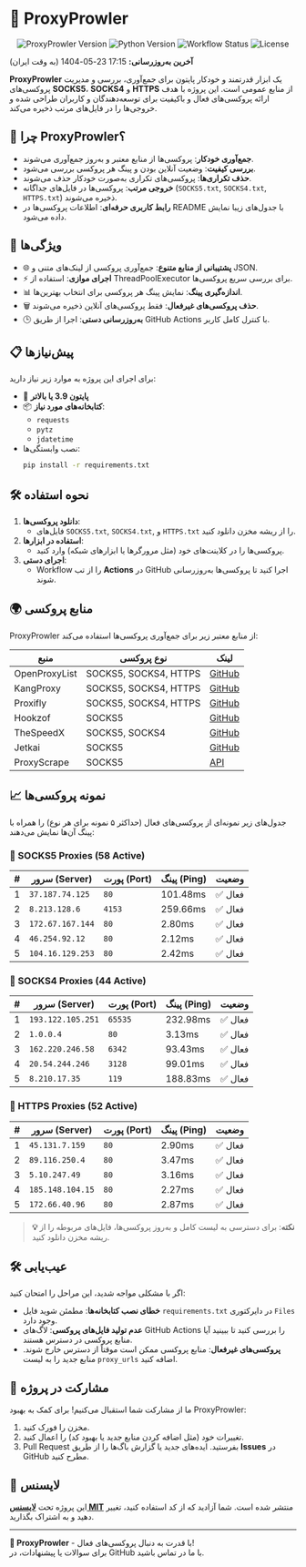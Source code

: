 # 🦁 ProxyProwler

<div align="center">
  <img src="https://img.shields.io/badge/ProxyProwler-v1.0-blueviolet?style=for-the-badge&logo=python" alt="ProxyProwler Version">
  <img src="https://img.shields.io/badge/Python-3.9%2B-blue?style=flat-square&logo=python" alt="Python Version">
  <img src="https://img.shields.io/github/workflow/status/YOUR_GITHUB_USERNAME/YOUR_REPO_NAME/ProxyProwler?label=Workflow&style=flat-square" alt="Workflow Status">
  <img src="https://img.shields.io/github/license/YOUR_GITHUB_USERNAME/YOUR_REPO_NAME?label=License&style=flat-square" alt="License">
</div>

**آخرین به‌روزرسانی:** 17:15 23-05-1404 (به وقت ایران)

**ProxyProwler** یک ابزار قدرتمند و خودکار پایتون برای جمع‌آوری، بررسی و مدیریت پروکسی‌های **SOCKS5**، **SOCKS4** و **HTTPS** از منابع عمومی است. این پروژه با هدف ارائه پروکسی‌های فعال و باکیفیت برای توسعه‌دهندگان و کاربران طراحی شده و خروجی‌ها را در فایل‌های مرتب ذخیره می‌کند.

## 🎯 چرا ProxyProwler؟
- **جمع‌آوری خودکار**: پروکسی‌ها از منابع معتبر و به‌روز جمع‌آوری می‌شوند.
- **بررسی کیفیت**: وضعیت آنلاین بودن و پینگ هر پروکسی بررسی می‌شود.
- **حذف تکراری‌ها**: پروکسی‌های تکراری به‌صورت خودکار حذف می‌شوند.
- **خروجی مرتب**: پروکسی‌ها در فایل‌های جداگانه (`SOCKS5.txt`, `SOCKS4.txt`, `HTTPS.txt`) ذخیره می‌شوند.
- **رابط کاربری حرفه‌ای**: اطلاعات پروکسی‌ها در README با جدول‌های زیبا نمایش داده می‌شود.

## 🚀 ویژگی‌ها
- 🌐 **پشتیبانی از منابع متنوع**: جمع‌آوری پروکسی از لینک‌های متنی و JSON.
- ⚡ **اجرای موازی**: استفاده از ThreadPoolExecutor برای بررسی سریع پروکسی‌ها.
- 📊 **اندازه‌گیری پینگ**: نمایش پینگ هر پروکسی برای انتخاب بهترین‌ها.
- 🗑 **حذف پروکسی‌های غیرفعال**: فقط پروکسی‌های آنلاین ذخیره می‌شوند.
- 🕒 **به‌روزرسانی دستی**: اجرا از طریق GitHub Actions با کنترل کامل کاربر.

## 📋 پیش‌نیازها
برای اجرای این پروژه به موارد زیر نیاز دارید:
- 🐍 **پایتون 3.9 یا بالاتر**
- 📦 **کتابخانه‌های مورد نیاز**:
  - `requests`
  - `pytz`
  - `jdatetime`
- نصب وابستگی‌ها:
  ```bash
  pip install -r requirements.txt
  
## 🛠 نحوه استفاده
1. **دانلود پروکسی‌ها**:
   - فایل‌های `SOCKS5.txt`, `SOCKS4.txt`, و `HTTPS.txt` را از ریشه مخزن دانلود کنید.
2. **استفاده در ابزارها**:
   - پروکسی‌ها را در کلاینت‌های خود (مثل مرورگرها یا ابزارهای شبکه) وارد کنید.
3. **اجرای دستی**:
   - Workflow را از تب **Actions** در GitHub اجرا کنید تا پروکسی‌ها به‌روزرسانی شوند.

## 🌍 منابع پروکسی
ProxyProwler از منابع معتبر زیر برای جمع‌آوری پروکسی‌ها استفاده می‌کند:

| منبع | نوع پروکسی | لینک |
|------|-------------|------|
| OpenProxyList | SOCKS5, SOCKS4, HTTPS | [GitHub](https://github.com/roosterkid/openproxylist) |
| KangProxy | SOCKS5, SOCKS4, HTTPS | [GitHub](https://github.com/officialputuid/KangProxy) |
| Proxifly | SOCKS5, SOCKS4, HTTPS | [GitHub](https://github.com/proxifly/free-proxy-list) |
| Hookzof | SOCKS5 | [GitHub](https://github.com/hookzof/socks5_list) |
| TheSpeedX | SOCKS5, SOCKS4 | [GitHub](https://github.com/TheSpeedX/SOCKS-List) |
| Jetkai | SOCKS5 | [GitHub](https://github.com/jetkai/proxy-list) |
| ProxyScrape | SOCKS5 | [API](https://api.proxyscrape.com) |

## 📈 نمونه پروکسی‌ها
جدول‌های زیر نمونه‌ای از پروکسی‌های فعال (حداکثر ۵ نمونه برای هر نوع) را همراه با پینگ آن‌ها نمایش می‌دهند:


### 🔗 SOCKS5 Proxies (58 Active)
| # | سرور (Server) | پورت (Port) | پینگ (Ping) | وضعیت |
|---|---------------|-------------|-------------|-------|
| 1 | `37.187.74.125` | `80` | 101.48ms | ✅ فعال |
| 2 | `8.213.128.6` | `4153` | 259.66ms | ✅ فعال |
| 3 | `172.67.167.144` | `80` | 2.80ms | ✅ فعال |
| 4 | `46.254.92.12` | `80` | 2.12ms | ✅ فعال |
| 5 | `104.16.129.253` | `80` | 2.42ms | ✅ فعال |

### 🔗 SOCKS4 Proxies (44 Active)
| # | سرور (Server) | پورت (Port) | پینگ (Ping) | وضعیت |
|---|---------------|-------------|-------------|-------|
| 1 | `193.122.105.251` | `65535` | 232.98ms | ✅ فعال |
| 2 | `1.0.0.4` | `80` | 3.13ms | ✅ فعال |
| 3 | `162.220.246.58` | `6342` | 93.43ms | ✅ فعال |
| 4 | `20.54.244.246` | `3128` | 99.01ms | ✅ فعال |
| 5 | `8.210.17.35` | `119` | 188.83ms | ✅ فعال |

### 🔗 HTTPS Proxies (52 Active)
| # | سرور (Server) | پورت (Port) | پینگ (Ping) | وضعیت |
|---|---------------|-------------|-------------|-------|
| 1 | `45.131.7.159` | `80` | 2.90ms | ✅ فعال |
| 2 | `89.116.250.4` | `80` | 3.47ms | ✅ فعال |
| 3 | `5.10.247.49` | `80` | 3.16ms | ✅ فعال |
| 4 | `185.148.104.15` | `80` | 2.27ms | ✅ فعال |
| 5 | `172.66.40.96` | `80` | 2.87ms | ✅ فعال |


> **💡 نکته**: برای دسترسی به لیست کامل و به‌روز پروکسی‌ها، فایل‌های مربوطه را از ریشه مخزن دانلود کنید.

## 🛠 عیب‌یابی
اگر با مشکلی مواجه شدید، این مراحل را امتحان کنید:
- **خطای نصب کتابخانه‌ها**: مطمئن شوید فایل `requirements.txt` در دایرکتوری `Files` وجود دارد.
- **عدم تولید فایل‌های پروکسی**: لاگ‌های GitHub Actions را بررسی کنید تا ببینید آیا منابع پروکسی در دسترس هستند.
- **پروکسی‌های غیرفعال**: منابع پروکسی ممکن است موقتاً از دسترس خارج شوند. منابع جدید را به لیست `proxy_urls` اضافه کنید.

## 🤝 مشارکت در پروژه
ما از مشارکت شما استقبال می‌کنیم! برای کمک به بهبود ProxyProwler:
1. مخزن را فورک کنید.
2. تغییرات خود (مثل اضافه کردن منابع جدید یا بهبود کد) را اعمال کنید.
3. Pull Request بفرستید.
ایده‌های جدید یا گزارش باگ‌ها را از طریق **Issues** در GitHub مطرح کنید.

## 📜 لایسنس
این پروژه تحت **[لایسنس MIT](https://opensource.org/licenses/MIT)** منتشر شده است. شما آزادید که از کد استفاده کنید، تغییر دهید و به اشتراک بگذارید.

---

**🚀 ProxyProwler** - با قدرت به دنبال پروکسی‌های فعال!  
برای سوالات یا پیشنهادات، در GitHub با ما در تماس باشید.
